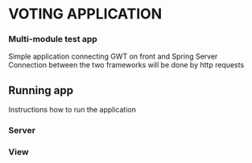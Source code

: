 # VOTING APPLICATION

### Multi-module test app

Simple application connecting GWT on front and Spring Server <br>
Connection between the two frameworks will be done by http requests <br>

## Running app

Instructions how to run the application

### Server

### View
    